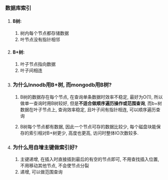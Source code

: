 ### 数据库索引

1. #### B树:

   1. 树内每个节点都存储数据
   2. 叶节点没有指针相邻

2. #### B+树:

   1. 叶子节点指向数据
   2. 叶子间相连

3. ### 为什么Innodb用B+树, 而mongodb用B树?

   1. B树的数据存在每个节点, 在查询单条数据时效率不稳定, 最好为O(1), 所以做单一查询时用B树较好, 但是**不适合做顺序遍历操作或范围查询**, 而b+树数据在叶子节点上, 查询效率稳定, 且叶子间有指针相连, 可以顺序遍历查询

   2. B树每个节点都有数据, 因此一个节点可存的数据比较少, 每个磁盘块能保存的索引相对B+树更少, 高度也更高, 访问时整体IO次数较多.

      

4. ### 为什么用自增主键做索引好?

   1. 主键递增, 在插入时直接插到最后的有空的节点即可, 不用查找插入位置, 不用移动其他节点, 不会使节点分裂
   2. 递增, 可以做范围查询
